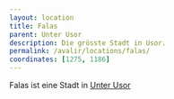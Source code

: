 ```yaml
---
layout: location
title: Falas
parent: Unter Usor
description: Die grösste Stadt in Usor.
permalink: /avalir/locations/falas/
coordinates: [1275, 1186]
---
```


Falas ist eine Stadt in [Unter Usor](../unter_usor)

